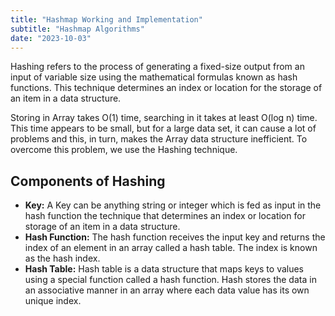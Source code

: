```yaml
---
title: "Hashmap Working and Implementation"
subtitle: "Hashmap Algorithms"
date: "2023-10-03"
---
```



Hashing refers to the process of generating a fixed-size output from an input of variable size using the mathematical formulas known as hash functions. This technique determines an index or location for the storage of an item in a data structure.

Storing in Array takes O(1) time, searching in it takes at least O(log n) time. This time appears to be small, but for a large data set, it can cause a lot of problems and this, in turn, makes the Array data structure inefficient. To overcome this problem, we use the Hashing technique.

## Components of Hashing

- **Key:** A Key can be anything string or integer which is fed as input in the hash function the technique that determines an index or location for storage of an item in a data structure. 
- **Hash Function:** The hash function receives the input key and returns the index of an element in an array called a hash table. The index is known as the hash index.
- **Hash Table:** Hash table is a data structure that maps keys to values using a special function called a hash function. Hash stores the data in an associative manner in an array where each data value has its own unique index.



